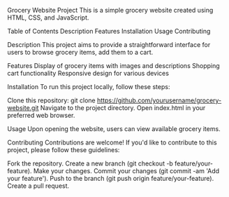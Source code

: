 Grocery Website Project
This is a simple grocery website created using HTML, CSS, and JavaScript. 

Table of Contents
   Description
   Features
   Installation
   Usage
   Contributing


Description
This project aims to provide a straightforward interface for users to browse grocery items, add them to a cart.

Features
Display of grocery items with images and descriptions
Shopping cart functionality
Responsive design for various devices

Installation
To run this project locally, follow these steps:

Clone this repository: git clone https://github.com/yourusername/grocery-website.git
Navigate to the project directory.
Open index.html in your preferred web browser.

Usage
Upon opening the website, users can view available grocery items.

Contributing
Contributions are welcome! If you'd like to contribute to this project, please follow these guidelines:

Fork the repository.
Create a new branch (git checkout -b feature/your-feature).
Make your changes.
Commit your changes (git commit -am 'Add your feature').
Push to the branch (git push origin feature/your-feature).
Create a pull request.
